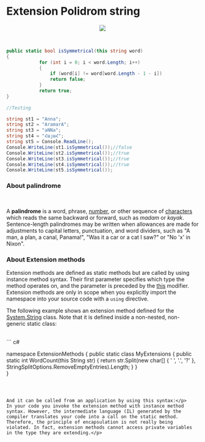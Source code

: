 # Extension Polidrom string

<p align="center">
<img src="https://media.giphy.com/media/ZBDh3VeZjBMfS/giphy.gif">
</p>
<br>

```C#
public static bool isSymmetrical(this string word)
{
            for (int i = 0; i < word.Length; i++)
            {
                if (word[i] != word[word.Length - 1 - i])
                return false;
            }
            return true;
}
 
//Testing

string st1 = "Anna";
string st2 = "AramarA";
string st3 = "aNNa";
string st4 = "ՀայաՀ";
string st5 = Console.ReadLine();
Console.WriteLine(st1.isSymmetrical());//false
Console.WriteLine(st2.isSymmetrical());//true
Console.WriteLine(st3.isSymmetrical());//true
Console.WriteLine(st4.isSymmetrical());//true
Console.WriteLine(st5.isSymmetrical());

```

### About palindrome
<br>
<p>A <b>palindrome</b> is a word, phrase, <a href="https://en.wikipedia.org/wiki/Palindromic_number" title="Palindromic number">number</a>, or other sequence of <a href="https://en.wikipedia.org/wiki/Character_(symbol)" title="Character (symbol)">characters</a> which reads the same backward or forward, such as <i>madam</i> or <i>kayak</i>. Sentence-length palindromes may be written when allowances are made for adjustments to capital letters, punctuation, and word dividers, such as "A man, a plan, a canal, Panama!", "Was it a car or a cat I saw?" or "No 'x' in Nixon".</p>



### About Extension methods

<p></p><p>Extension methods are defined as static methods but are called by using instance method syntax. Their first parameter specifies which type the method operates on, and the parameter is preceded by the <a href="https://msdn.microsoft.com/en-us/library/dk1507sz.aspx">this</a> modifier. Extension methods are only in scope when you explicitly import the namespace into your source code with a <code>using</code> directive.</p><p>The following example shows an extension method defined for the <a href="https://msdn.microsoft.com/en-us/library/system.string.aspx">System.String</a> class. Note that it is defined inside a non-nested, non-generic static class:</p>
<br>
``` c#

namespace ExtensionMethods
{
    public static class MyExtensions
    {
        public static int WordCount(this String str)
        {
            return str.Split(new char[] { ' ', '.', '?' }, 
                             StringSplitOptions.RemoveEmptyEntries).Length;
        }
    }   
}
```    
     
        
        
And it can be called from an application by using this syntax:</p>
In your code you invoke the extension method with instance method syntax. However, the intermediate language (IL) generated by the compiler translates your code into a call on the static method. Therefore, the principle of encapsulation is not really being violated. In fact, extension methods cannot access private variables in the type they are extending.</p>
